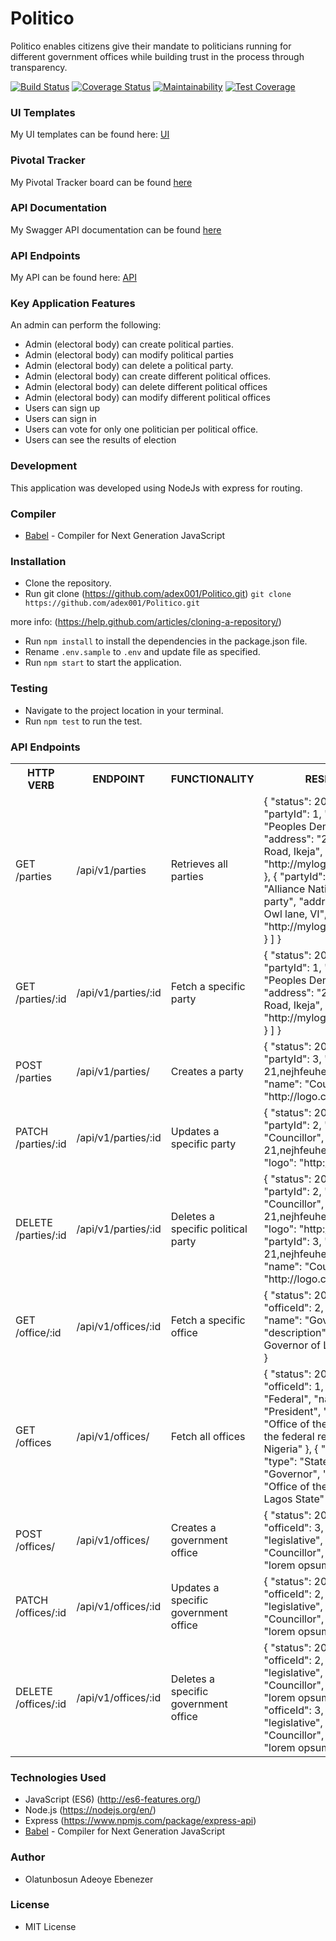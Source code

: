 # Politico
Politico enables citizens give their mandate to politicians running for different government offices while building trust in the process through transparency.

[![Build Status](https://travis-ci.com/adex001/Politico.svg?branch=develop)](https://travis-ci.com/adex001/Politico)
[![Coverage Status](https://coveralls.io/repos/github/adex001/Politico/badge.svg?branch=develop)](https://coveralls.io/github/adex001/Politico?branch=develop)
[![Maintainability](https://api.codeclimate.com/v1/badges/8c9825c134d901c488ac/maintainability)](https://codeclimate.com/github/adex001/Politico/maintainability)
[![Test Coverage](https://api.codeclimate.com/v1/badges/8c9825c134d901c488ac/test_coverage)](https://codeclimate.com/github/adex001/Politico/test_coverage)

### UI Templates
My UI templates can be found here: [ UI ](https://adex001.github.io/Politico/UI/)

### Pivotal Tracker
My Pivotal Tracker board can be found [ here ](https://www.pivotaltracker.com/n/projects/2238846)

### API Documentation
My Swagger API documentation can be found [ here ](https://politico2019.herokuapp.com/api-docs)

### API Endpoints
My API can be found here: [ API ](https://politico2019.herokuapp.com)

### Key Application Features
An admin can perform the following:
 - Admin (electoral body) can create political parties.
 - Admin (electoral body) can modify ​political parties
 - Admin (electoral body) can delete a political party.
 - Admin (electoral body) can create different ​political offices.
 - Admin (electoral body) can delete different ​political offices
 - Admin (electoral body) can modify different ​political offices
 - Users can sign up
 - Users can sign in
 - Users can vote for only one politician per ​political office​.
 - Users can see the results of election

 ### Development
This application was developed using NodeJs with express for routing.

### Compiler

* [Babel](https://eslint.org/) - Compiler for Next Generation JavaScript

### Installation

- Clone the repository.
- Run git clone (https://github.com/adex001/Politico.git)
``` git clone https://github.com/adex001/Politico.git ```

more info:
(https://help.github.com/articles/cloning-a-repository/)
- Run ``` npm install ``` to install the dependencies in the package.json file.
- Rename ``` .env.sample ``` to ```.env``` and update file as specified.
- Run ``` npm start ``` to start the application.

### Testing

- Navigate to the project location in your terminal.
- Run ``` npm test ``` to run the test.

### API Endpoints
<table>
  <tr>
    <th>HTTP VERB</th>
		<th>ENDPOINT</th>
		<th>FUNCTIONALITY</th>
		<th>RESPONSE</th>
  </tr>
  <tr>
    <td> GET /parties </td>
    <td> /api/v1/parties </td>
    <td> Retrieves all parties </td>
    <td> {
      "status": 200,
      "data": [
                {
                    "partyId": 1,
                    "name": "Peoples Democratic Party",
                    "address": "21, Ilupeju Road, Ikeja",
                    "logo": "http://mylogopdp.com/pdp"
                },
                {
                    "partyId": 2,
                    "name": "Alliance National Peoples party",
                    "address": "2, James Owl lane, VI",
                    "logo": "http://mylogodp.com/anpp"
                }
            ]
        }
    </td>
  </tr>
  <tr>
    <td>GET /parties/:id</td>
    <td>/api/v1/parties/:id</td>
    <td>Fetch a specific party</td>
    <td>{
      "status": 200,
      "data": [
          {
              "partyId": 1,
              "name": "Peoples Democratic Party",
              "address": "21, Ilupeju Road, Ikeja",
              "logo": "http://mylogopdp.com/pdp"
          }
      ]
  }</td>
  </tr>
  <tr>
    <td>POST /parties</td>
    <td>/api/v1/parties/</td>
    <td>Creates a party</td>
    <td>{
      "status": 201,
      "data": [
          {
              "partyId": 3,
              "address": "No 21,nejhfeuhebwejbgwj",
              "name": "Councillor",
              "logo": "http://logo.co"
          }
      ]
  }</td>
  </tr>
    <tr>
      <td>PATCH /parties/:id</td>
      <td>/api/v1/parties/:id</td>
      <td>Updates a specific party</td>
      <td>{
    "status": 200,
    "data": [
        {
            "partyId": 2,
            "name": "Councillor",
            "address": "No 21,nejhfeuhebwejbgwj",
            "logo": "http://logo.co"
        }
    ]
}
      </td>
    </tr>
    <tr>
      <td>DELETE /parties/:id</td>
      <td>/api/v1/parties/:id</td>
      <td>Deletes a specific political party</td>
      <td>{
    "status": 200,
    "data": [
        {
            "partyId": 2,
            "name": "Councillor",
            "address": "No 21,nejhfeuhebwejbgwj",
            "logo": "http://logo.co"
        },
        {
            "partyId": 3,
            "address": "No 21,nejhfeuhebwejbgwj",
            "name": "Councillor",
            "logo": "http://logo.co"
        }
    ]
}
      </td>
    </tr>
    <tr>
      <td>GET /office/:id</td>
      <td>/api/v1/offices/:id</td>
      <td>Fetch a specific office</td>
      <td>{
    "status": 200,
    "data": [
        {
            "officeId": 2,
            "type": "State",
            "name": "Governor",
            "description": "Office of the Governor of Lagos State"
        }
    ]
}
      </td>
    </tr>
    <tr>
      <td>GET /offices</td>
      <td>/api/v1/offices/</td>
      <td>Fetch all offices</td>
      <td>{
        "status": 200,
        "data": [
            {
                "officeId": 1,
                "type": "Federal",
                "name": "President",
                "description": "Office of the president of the federal republic of Nigeria"
            },
            {
                "officeId": 2,
                "type": "State",
                "name": "Governor",
                "description": "Office of the Governor of Lagos State"
            }
        ]
    }
      </td>
    </tr>
    <tr>
      <td>POST /offices/</td>
      <td>/api/v1/offices/</td>
      <td>Creates a government office</td>
      <td>{
        "status": 201,
        "data": [
            {
                "officeId": 3,
                "type": "legislative",
                "name": "Councillor",
                "description": "lorem opsum lef"
            }
        ]
    }
      </td>
    </tr>
    <tr>
      <td>PATCH /offices/:id</td>
      <td>/api/v1/offices/:id</td>
      <td>Updates a specific government office</td>
      <td>{
    "status": 200,
    "data": [
        {
            "officeId": 2,
            "type": "legislative",
            "name": "Councillor",
            "description": "lorem opsum lef"
        }
    ]
}
      </td>
    </tr>
    <tr>
      <td>DELETE /offices/:id</td>
      <td>/api/v1/offices/:id</td>
      <td>Deletes a specific government office</td>
      <td>{
    "status": 200,
    "data": [
        {
            "officeId": 2,
            "type": "legislative",
            "name": "Councillor",
            "description": "lorem opsum lef"
        },
        {
            "officeId": 3,
            "type": "legislative",
            "name": "Councillor",
            "description": "lorem opsum lef"
        }
    ]
}
      </td>
    </tr>
</table>

### Technologies Used

- JavaScript (ES6) (http://es6-features.org/)
- Node.js (https://nodejs.org/en/)
- Express (https://www.npmjs.com/package/express-api)
- [Babel](https://eslint.org/) - Compiler for Next Generation JavaScript

### Author
- Olatunbosun Adeoye Ebenezer

### License
- MIT License
